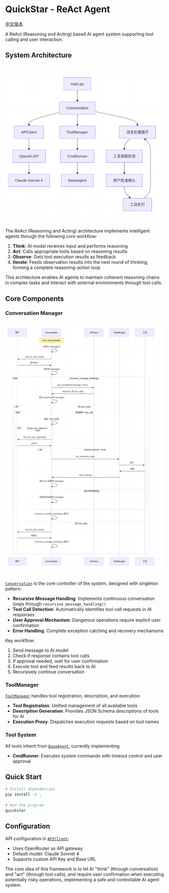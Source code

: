 # QuickStar - ReAct Agent

[中文版本](./README_zh.md)

A ReAct (Reasoning and Acting) based AI agent system supporting tool calling and user interaction.

## System Architecture

![ReAct Architecture](./images/ReAct_architect.png)

The ReAct (Reasoning and Acting) architecture implements intelligent agents through the following core workflow:

1. **Think**: AI model receives input and performs reasoning
2. **Act**: Calls appropriate tools based on reasoning results
3. **Observe**: Gets tool execution results as feedback
4. **Iterate**: Feeds observation results into the next round of thinking, forming a complete reasoning-action loop

This architecture enables AI agents to maintain coherent reasoning chains in complex tasks and interact with external environments through tool calls.

## Core Components

### Conversation Manager

![Conversation Sequence](./images/conversation.png)

[`Conversation`](src/core/conversation.py) is the core controller of the system, designed with singleton pattern:

- **Recursive Message Handling**: Implements continuous conversation loops through `recursive_message_handling()`
- **Tool Call Detection**: Automatically identifies tool call requests in AI responses
- **User Approval Mechanism**: Dangerous operations require explicit user confirmation
- **Error Handling**: Complete exception catching and recovery mechanisms

Key workflow:
1. Send message to AI model
2. Check if response contains tool calls
3. If approval needed, wait for user confirmation
4. Execute tool and feed results back to AI
5. Recursively continue conversation

### ToolManager

[`ToolManager`](src/tools/tool_manager.py) handles tool registration, description, and execution:

- **Tool Registration**: Unified management of all available tools
- **Description Generation**: Provides JSON Schema descriptions of tools for AI
- **Execution Proxy**: Dispatches execution requests based on tool names

### Tool System

All tools inherit from [`BaseAgent`](src/tools/base_agent.py), currently implementing:

- **CmdRunner**: Executes system commands with timeout control and user approval

## Quick Start

```bash
# Install dependencies
pip install -e .

# Run the program
quickstar
```

## Configuration

API configuration in [`APIClient`](src/core/api_client.py):
- Uses OpenRouter as API gateway
- Default model: Claude Sonnet 4
- Supports custom API Key and Base URL

The core idea of this framework is to let AI "think" (through conversation) and "act" (through tool calls), and require user confirmation when executing potentially risky operations, implementing a safe and controllable AI agent system.

